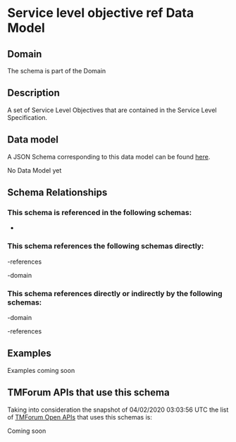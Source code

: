 # Service level objective ref Data Model

## Domain

The  schema is part of the  Domain

## Description

A set of Service Level Objectives that are contained in the Service Level Specification.

## Data model

A JSON Schema corresponding to this data model can be found
[here](https://github.com/tmforum-rand/schemas/blob/candidates/Service/ServiceLevelObjectiveRef.schema.json).

No Data Model yet

## Schema Relationships

### This schema is referenced in the following schemas:

-

### This schema references the following schemas directly:

-references

-domain

### This schema references directly or indirectly by the following schemas:

-domain

-references



## Examples

Examples coming soon

## TMForum APIs that use this schema

Taking into consideration the snapshot of 04/02/2020 03:03:56 UTC the list of [TMForum Open APIs](https://www.tmforum.org/open-apis/) that uses this schemas is:

Coming soon